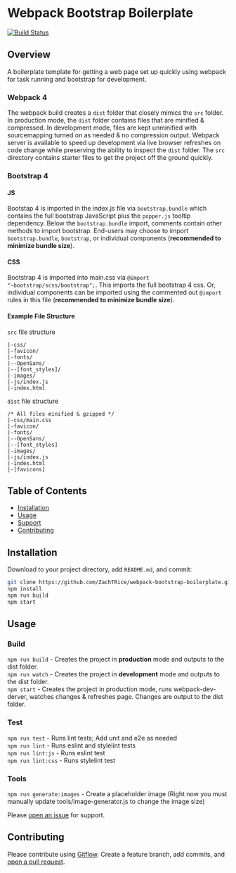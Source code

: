 # Webpack Bootstrap Boilerplate

[![Build Status](https://travis-ci.com/ZachTRice/webpack-bootstrap-boilerplate.svg?branch=master)](https://travis-ci.com/ZachTRice/webpack-bootstrap-boilerplate)

## Overview

A boilerplate template for getting a web page set up quickly using webpack for task running and bootstrap for development. 

### Webpack 4
The webpack build creates a `dist` folder that closely mimics the `src` folder. In production mode, the `dist` folder contains files that are minified & compressed. In development mode, files are kept unminified with sourcemapping turned on as needed & no compression output. Webpack server is available to speed up development via live browser refreshes on code change while preserving the ability to inspect the `dist` folder. The `src` directory contains starter files to get the project off the ground quickly.

### Bootstrap 4
#### JS
Bootstap 4 is imported in the index.js file via `bootstrap.bundle` which contains the full bootstrap JavaScript plus the `popper.js` tooltip dependency. Below the `bootstrap.bundle` import, comments contain other methods to import bootstrap. End-users may choose to import `bootstrap.bundle`, `bootstrap`, or individual components (**recommended to minimize bundle size**).

#### CSS
Bootstrap 4 is imported into main.css via `@import "~bootstrap/scss/bootstrap";`. This imports the full bootstrap 4 css. Or, individual components can be imported using the commented out `@import` rules in this file (**recommended to minimize bundle size**).

#### Example File Structure
`src` file structure
```
|-css/
|-favicon/
|-fonts/
|--OpenSans/
|--[font_styles]/
|-images/
|-js/index.js
|-index.html
```

`dist` file structure
``` 
/* All files minified & gzipped */
|-css/main.css
|-favicon/
|-fonts/
|--OpenSans/
|--[font_styles]
|-images/
|-js/index.js
|-index.html
|-[favicons]
```

## Table of Contents
- [Installation](#installation)
- [Usage](#usage)
- [Support](#support)
- [Contributing](#contributing)

## Installation
Download to your project directory, add `README.md`, and commit:

```sh
git clone https://github.com/ZachTRice/webpack-bootstrap-boilerplate.git
npm install
npm run build
npm start
```

## Usage
### Build
`npm run build` - Creates the project in **production** mode and outputs to the dist folder.   
`npm run watch` - Creates the project in **development** mode and outputs to the dist folder.   
`npm start` - Creates the project in production mode, runs webpack-dev-derver, watches changes & refreshes page. Changes are output to the dist folder.   

### Test
`npm run test` - Runs lint tests; Add unit and e2e as needed   
`npm run lint` - Runs eslint and stylelint tests   
`npm run lint:js` - Runs eslint test   
`npm run lint:css` - Runs stylelint test   

### Tools
`npm run generate:images` - Create a placeholder image (Right now you must manually update tools/image-generator.js to change the image size)

Please [open an issue](https://github.com/ZachTRice/webpack-bootstrap-boilerplate/issues/new) for support.

## Contributing

Please contribute using [Gitflow](https://www.atlassian.com/git/tutorials/comparing-workflows/gitflow-workflow). Create a feature branch, add commits, and [open a pull request](https://github.com/ZachTRice/webpack-bootstrap-boilerplate/compare/).

